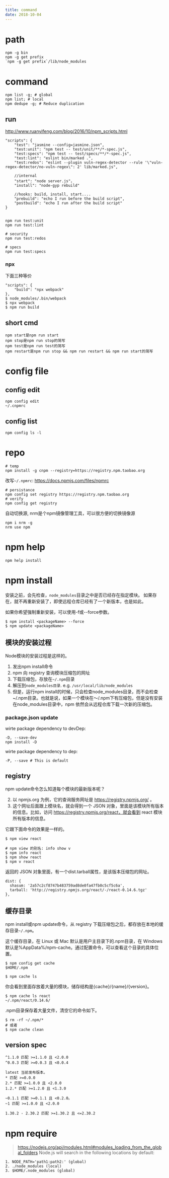 ```yaml
---
title: command
date: 2018-10-04
---
```


# path

    npm -g bin
    npm -g get prefix
    `npm -g get prefix`/lib/node_modules

# command

    npm list -g; # global
    npm list; # local
    npm dedupe -g; # Reduce duplication

## run
http://www.ruanyifeng.com/blog/2016/10/npm_scripts.html

    "scripts": {
        "test": "jasmine --config=jasmine.json",
        "test:unit": "npm test -- test/unit/**/*-spec.js",
        "test:specs": "npm test -- test/specs/**/*-spec.js",
        "test:lint": "eslint bin/marked .",
        "test:redos": "eslint --plugin vuln-regex-detector --rule '\"vuln-regex-detector/no-vuln-regex\": 2' lib/marked.js",

        //internal
        "start": "node server.js"，
        "install": "node-gyp rebuild"

        //hooks: build, install, start....
        "prebuild": "echo I run before the build script",
        "postbuild": "echo I run after the build script"
    }


    npm run test:unit
    npm run test:lint

    # security
    npm run test:redos

    # specs
    npm run test:specs

### npx
下面三种等价

    "scripts": {
        "build": "npx webpack"
    },
    $ node_modules/.bin/webpack
    $ npx webpack
    $ npm run build


## short cmd

    npm start是npm run start
    npm stop是npm run stop的简写
    npm test是npm run test的简写
    npm restart是npm run stop && npm run restart && npm run start的简写

# config file

## config edit
    npm config edit
    ~/.cnpmrc

## config list

    npm config ls -l

# repo

    # temp
    npm install -g cnpm --registry=https://registry.npm.taobao.org

改写`~/.npmrc`: https://docs.npmjs.com/files/npmrc

    # persistance
    npm config set registry https://registry.npm.taobao.org
    # verify
    npm config get registry

自动切换源, nrm是个npm镜像管理工具，可以很方便的切换镜像源

    npm i nrm -g
    nrm use npm

# npm help
    npm help install

# npm install
安装之前，会先检查，`node_modules`目录之中是否已经存在指定模块。 如果存在，就不再重新安装了，即使远程仓库已经有了一个新版本，也是如此。

如果你希望强制重新安装，可以使用-f或--force参数。

    $ npm install <packageName> --force
    $ npm update <packageName>

## 模块的安装过程
Node模块的安装过程是这样的。

1. 发出npm install命令
2. npm 向 registry 查询模块压缩包的网址
3. 下载压缩包，存放在`~/.npm`目录
4. 解压到`node_modules目录`. e.g. `/usr/local/lib/node_modules`
5. 但是，运行npm install的时候，只会检查node_modules目录，而不会检查~/.npm目录。也就是说，如果一个模块在～/.npm下有压缩包，但是没有安装在node_modules目录中，npm 依然会从远程仓库下载一次新的压缩包。

### package.json update
wirte package dependency to devDep:

    -D, --save-dev
    npm install -D 

wirte package dependency to dep:

    -P, --save # This is default

## registry
npm update命令怎么知道每个模块的最新版本呢？

2. 以 npmjs.org 为例，它的查询服务网址是 https://registry.npmjs.org/ 。
3. 这个网址后面跟上模块名，就会得到一个 JSON 对象，里面是该模块所有版本的信息。比如，访问 https://registry.npmjs.org/react，就会看到 react 模块所有版本的信息。

它跟下面命令的效果是一样的。

    $ npm view react

    # npm view 的别名: info show v
    $ npm info react
    $ npm show react
    $ npm v react

返回的 JSON 对象里面，有一个dist.tarball属性，是该版本压缩包的网址。

    dist: {
      shasum: '2a57c2cf8747b483759ad8de0fa47fb0c5cf5c6a',
      tarball: 'http://registry.npmjs.org/react/-/react-0.14.6.tgz'
    },

## 缓存目录
npm install或npm update命令，从 registry 下载压缩包之后，都存放在本地的缓存目录`~/.npm`。

这个缓存目录，在 Linux 或 Mac 默认是用户主目录下的.npm目录，在 Windows 默认是%AppData%/npm-cache。通过配置命令，可以查看这个目录的具体位置。

    $ npm config get cache
    $HOME/.npm

    $ npm cache ls

你会看到里面存放着大量的模块，储存结构是{cache}/{name}/{version}。

    $ npm cache ls react
    ~/.npm/react/0.14.6/

.npm目录保存着大量文件，清空它的命令如下。

    $ rm -rf ~/.npm/*
    # 或者
    $ npm cache clean

## version spec

    ^1.1.0 匹配 >=1.1.0 且 <2.0.0
    ^0.0.3 匹配 >=0.0.3 且 <0.0.4

    latest 当前发布版本。
    * 匹配 >=0.0.0
    2.* 匹配 >=1.0.0 且 <2.0.0
    1.2.* 匹配 >=1.2.0 且 <1.3.0

    ~0.1.1 匹配 >=0.1.1 且 <0.2.0。
    ~1 匹配 >=1.0.0 且 <2.0.0

    1.30.2 - 2.30.2 匹配 >=1.30.2 且 <=2.30.2

# npm require
> https://nodejs.org/api/modules.html#modules_loading_from_the_global_folders
Node.js will search in the following locations by default:

    1. NODE_PATH='path1:path2:' (global)
    2. ./node_modules (local)
    3. $HOME/.node_modules (global)
